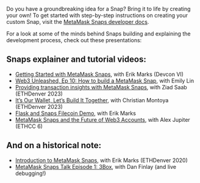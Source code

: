 Do you have a groundbreaking idea for a Snap? Bring it to life by creating your own! To get started with step-by-step instructions on creating your custom Snap, visit the [MetaMask Snaps developer docs](https://docs.metamask.io/guide/snaps.html?utm_source=metamaskSupport&utm_medium=knowledge-base&utm_campaign=2023_Sep_snaps-launch_content_createyourown).


For a look at some of the minds behind Snaps building and explaining the development process, check out these presentations:


Snaps explainer and tutorial videos:
------------------------------------


* [Getting Started with MetaMask Snaps](https://www.youtube.com/watch?v=XXqTjgcnPqM), with Erik Marks (Devcon VI)
* [Web3 Unleashed, Ep 10: How to build a MetaMask Snap](https://www.youtube.com/watch?v=Tvfma567BhU), with Emily Lin
* [Providing transaction insights with MetaMask Snaps](https://www.youtube.com/watch?v=dtov_vhfz4k), with Ziad Saab (ETHDenver 2023)
* [It’s Our Wallet, Let’s Build It Together](https://www.youtube.com/watch?v=G6qunL2gnjE), with Christian Montoya (ETHDenver 2023)
* [Flask and Snaps Filecoin Demo](https://www.youtube.com/watch?v=14uEYdgyEr8), with Erik Marks
* [MetaMask Snaps and the Future of Web3 Accounts](https://www.youtube.com/watch?v=awTGajoXnZI), with Alex Jupiter (ETHCC 6)


And on a historical note:
-------------------------


* [Introduction to MetaMask Snaps](https://www.youtube.com/watch?v=k5R8HVyNFxQ), with Erik Marks (ETHDenver 2020)
* [MetaMask Snaps Talk Episode 1: 3Box](https://www.youtube.com/watch?v=_veXcPQ1u0U), with Dan Finlay (and live debugging!)
